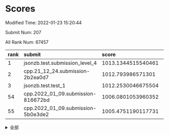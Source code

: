 # Scores

Modified Time: 2022-01-23 15:20:44

Submit Num: 207

All Rank Num: 67457

| rank |               submit               |       score        |       sigma        | pk_num |
| :--- | :--------------------------------- | :----------------- | :----------------- | :----- |
| 1    | jsonzb.test.submission_level_4     | 1013.1344515540461 | 0.7999049511683174 | 1302   |
| 2    | cpp.21_12_24.submission-2b2ea0d7   | 1012.793986571301  | 0.7912632166637948 | 1307   |
| 3    | jsonzb.test.test_1                 | 1012.2530046675504 | 0.8148613693818723 | 1302   |
| 54   | cpp.2022_01_09.submission-816672bd | 1006.0801053960352 | 0.7435049857886572 | 1299   |
| 55   | cpp.2022_01_09.submission-5b0e3de2 | 1005.4751190117731 | 0.7279817089263323 | 1307   |


<details>
<summary>全部</summary>

| rank |                 submit                 |       score        |       sigma        | pk_num |
| :--- | :------------------------------------- | :----------------- | :----------------- | :----- |
| 1    | jsonzb.test.submission_level_4         | 1013.1344515540461 | 0.7999049511683174 | 1302   |
| 2    | cpp.21_12_24.submission-2b2ea0d7       | 1012.793986571301  | 0.7912632166637948 | 1307   |
| 3    | jsonzb.test.test_1                     | 1012.2530046675504 | 0.8148613693818723 | 1302   |
| 4    | gobigger.level_3.submission_level_3_23 | 1012.167697797298  | 0.7873048508573278 | 1299   |
| 5    | gobigger.level_3.submission_level_3_49 | 1011.5346804013977 | 0.7825290763483195 | 1303   |
| 6    | gobigger.level_3.submission_level_3_26 | 1011.2929124293721 | 0.7749396915307154 | 1307   |
| 7    | gobigger.level_3.submission_level_3_38 | 1011.0684758960355 | 0.7519406468137807 | 1305   |
| 8    | gobigger.level_3.submission_level_3_15 | 1010.954746554802  | 0.7782831467068215 | 1303   |
| 9    | gobigger.level_3.submission_level_3_37 | 1010.8776591932528 | 0.7632526275120818 | 1302   |
| 10   | gobigger.level_3.submission_level_3_32 | 1010.8012313388119 | 0.7735274951098436 | 1309   |
| 11   | gobigger.level_3.submission_level_3_43 | 1010.7458714157084 | 0.7498252761595136 | 1305   |
| 12   | gobigger.level_3.submission_level_3_21 | 1010.742244941294  | 0.7753598724048752 | 1309   |
| 13   | gobigger.level_3.submission_level_3_44 | 1010.7200002763345 | 0.7648789477165582 | 1304   |
| 14   | gobigger.level_3.submission_level_3_6  | 1010.6682353323247 | 0.7828138991875455 | 1306   |
| 15   | gobigger.level_3.submission_level_3_35 | 1010.6331426803513 | 0.7655614542523077 | 1303   |
| 16   | gobigger.level_3.submission_level_3_41 | 1010.4711956612283 | 0.7617505862835697 | 1306   |
| 17   | gobigger.level_3.submission_level_3_29 | 1010.4070479094547 | 0.7891746826899466 | 1305   |
| 18   | gobigger.level_3.submission_level_3_47 | 1010.3987335334858 | 0.763379049022994  | 1299   |
| 19   | gobigger.level_3.submission_level_3_30 | 1010.3594935602287 | 0.7445881342142966 | 1304   |
| 20   | gobigger.level_3.submission_level_3_31 | 1010.3451566844567 | 0.7498367691905307 | 1303   |
| 21   | gobigger.level_3.submission_level_3_28 | 1010.3153303291654 | 0.7489459966435656 | 1304   |
| 22   | gobigger.level_3.submission_level_3_24 | 1010.293404005037  | 0.751448780761628  | 1304   |
| 23   | gobigger.level_3.submission_level_3_10 | 1010.1977073346296 | 0.7675164279495582 | 1302   |
| 24   | gobigger.level_3.submission_level_3_20 | 1010.1943151455287 | 0.7724433040095025 | 1298   |
| 25   | gobigger.level_3.submission_level_3_9  | 1010.1813011061528 | 0.7776109772193303 | 1308   |
| 26   | gobigger.level_3.submission_level_3_13 | 1010.0876850007788 | 0.7602058297524331 | 1300   |
| 27   | gobigger.level_3.submission_level_3_36 | 1010.087525445637  | 0.7692391767689778 | 1304   |
| 28   | gobigger.level_3.submission_level_3_34 | 1010.0854248600684 | 0.7723540646938003 | 1297   |
| 29   | gobigger.level_3.submission_level_3_12 | 1010.0796338169177 | 0.7444721155035842 | 1299   |
| 30   | gobigger.level_3.submission_level_3_22 | 1010.0593462959343 | 0.7554013993525145 | 1302   |
| 31   | gobigger.level_3.submission_level_3_16 | 1010.0552163064592 | 0.7628031539781734 | 1306   |
| 32   | gobigger.level_3.submission_level_3_39 | 1010.0406732785892 | 0.7539237894904675 | 1309   |
| 33   | gobigger.level_3.submission_level_3_8  | 1010.0044184353111 | 0.753189165189697  | 1298   |
| 34   | gobigger.level_3.submission_level_3_48 | 1009.9754637547785 | 0.756201936755274  | 1304   |
| 35   | gobigger.level_3.submission_level_3_18 | 1009.8569277225905 | 0.7552535482867092 | 1301   |
| 36   | gobigger.level_3.submission_level_3_4  | 1009.8303344548325 | 0.7522386396220238 | 1302   |
| 37   | gobigger.level_3.submission_level_3_5  | 1009.8227722305294 | 0.743690286477825  | 1303   |
| 38   | gobigger.level_3.submission_level_3_45 | 1009.7739395750996 | 0.7584167121523262 | 1306   |
| 39   | gobigger.level_3.submission_level_3_17 | 1009.5260545902541 | 0.760912140885123  | 1304   |
| 40   | gobigger.level_3.submission_level_3_46 | 1009.4837018836181 | 0.746663730643072  | 1302   |
| 41   | gobigger.level_3.submission_level_3_11 | 1009.4521111697621 | 0.7564951548196591 | 1302   |
| 42   | gobigger.level_3.submission_level_3_7  | 1009.3658789431071 | 0.7564588687376311 | 1303   |
| 43   | gobigger.level_3.submission_level_3_40 | 1009.254660243676  | 0.7546613916322594 | 1306   |
| 44   | gobigger.level_3.submission_level_3_0  | 1009.2488365267625 | 0.743386764624359  | 1303   |
| 45   | gobigger.level_3.submission_level_3_25 | 1009.234744607689  | 0.7533909235359175 | 1301   |
| 46   | gobigger.level_3.submission_level_3_33 | 1009.2132762579103 | 0.7516187370472327 | 1301   |
| 47   | gobigger.level_3.submission_level_3_27 | 1009.1531663074687 | 0.7552827735223724 | 1304   |
| 48   | gobigger.level_3.submission_level_3_19 | 1009.1111942358284 | 0.7353877136485024 | 1304   |
| 49   | gobigger.level_3.submission_level_3_1  | 1009.1006737777079 | 0.7522038959999889 | 1304   |
| 50   | gobigger.level_3.submission_level_3_14 | 1008.7490780184692 | 0.7463293082941076 | 1304   |
| 51   | gobigger.level_3.submission_level_3_42 | 1008.4481867652835 | 0.7692913119071472 | 1298   |
| 52   | gobigger.level_3.submission_level_3_3  | 1008.215460255658  | 0.7440231375943077 | 1309   |
| 53   | gobigger.level_3.submission_level_3_2  | 1008.1314944633565 | 0.757879304911074  | 1303   |
| 54   | cpp.2022_01_09.submission-816672bd     | 1006.0801053960352 | 0.7435049857886572 | 1299   |
| 55   | cpp.2022_01_09.submission-5b0e3de2     | 1005.4751190117731 | 0.7279817089263323 | 1307   |
| 56   | gobigger.level_1.submission_level_1_9  | 1005.3532548061867 | 0.7250766054568613 | 1305   |
| 57   | gobigger.level_1.submission_level_1_7  | 1005.2130640010691 | 0.715460154003369  | 1297   |
| 58   | gobigger.level_1.submission_level_1_23 | 1004.9471254902462 | 0.7253623328236467 | 1298   |
| 59   | gobigger.level_1.submission_level_1_39 | 1004.6230975055754 | 0.7470007843000026 | 1304   |
| 60   | gobigger.level_1.submission_level_1_12 | 1004.5314807575453 | 0.7190645899982635 | 1303   |
| 61   | gobigger.level_1.submission_level_1_3  | 1004.4697510171393 | 0.7183567281784046 | 1305   |
| 62   | gobigger.level_1.submission_level_1_35 | 1004.318682234096  | 0.726028276648096  | 1300   |
| 63   | gobigger.level_1.submission_level_1_2  | 1004.1711534445056 | 0.7160759341457098 | 1304   |
| 64   | gobigger.level_1.submission_level_1_24 | 1004.0811516964508 | 0.7161213171844164 | 1304   |
| 65   | gobigger.level_1.submission_level_1_26 | 1003.9094585467758 | 0.7267934357653695 | 1304   |
| 66   | gobigger.level_1.submission_level_1_29 | 1003.8728177773827 | 0.7098453398211111 | 1304   |
| 67   | gobigger.level_1.submission_level_1_27 | 1003.819149999952  | 0.7119377345569498 | 1305   |
| 68   | gobigger.level_1.submission_level_1_43 | 1003.6883748305929 | 0.7199538868334305 | 1309   |
| 69   | gobigger.level_1.submission_level_1_32 | 1003.6608586304378 | 0.7243994569268604 | 1304   |
| 70   | gobigger.level_1.submission_level_1_36 | 1003.6107837663295 | 0.7099217272330364 | 1302   |
| 71   | gobigger.level_1.submission_level_1_28 | 1003.5726449184776 | 0.7119437747526602 | 1306   |
| 72   | gobigger.level_1.submission_level_1_44 | 1003.5594497234272 | 0.7108943125943716 | 1299   |
| 73   | gobigger.level_1.submission_level_1_10 | 1003.4720293345358 | 0.7235060256174544 | 1303   |
| 74   | gobigger.level_1.submission_level_1_11 | 1003.4437865468689 | 0.7381076838066687 | 1295   |
| 75   | gobigger.level_1.submission_level_1_34 | 1003.3744031314108 | 0.716635743940062  | 1307   |
| 76   | gobigger.level_1.submission_level_1_19 | 1003.328203229666  | 0.7189617963133016 | 1302   |
| 77   | gobigger.level_1.submission_level_1_13 | 1003.2217346555001 | 0.7204621956049284 | 1303   |
| 78   | gobigger.level_1.submission_level_1_42 | 1003.173832656347  | 0.7164221122595015 | 1307   |
| 79   | gobigger.level_1.submission_level_1_21 | 1003.1602072316161 | 0.7332209140890438 | 1304   |
| 80   | gobigger.level_1.submission_level_1_31 | 1003.1320026128543 | 0.7230351070620649 | 1312   |
| 81   | gobigger.level_1.submission_level_1_48 | 1003.1253501890126 | 0.707634428725763  | 1307   |
| 82   | gobigger.level_1.submission_level_1_45 | 1003.0894288431384 | 0.709416959231757  | 1306   |
| 83   | gobigger.level_1.submission_level_1_46 | 1003.049969463764  | 0.7192795420695521 | 1306   |
| 84   | gobigger.level_1.submission_level_1_30 | 1003.0389437091721 | 0.7123585016878538 | 1307   |
| 85   | gobigger.level_1.submission_level_1_4  | 1003.0206387887962 | 0.7228186977230342 | 1301   |
| 86   | gobigger.level_1.submission_level_1_17 | 1003.0017888434475 | 0.7194134298480725 | 1303   |
| 87   | gobigger.level_1.submission_level_1_20 | 1002.9952522778128 | 0.7187332799751034 | 1301   |
| 88   | gobigger.level_1.submission_level_1_33 | 1002.9812958399712 | 0.7014725559050199 | 1306   |
| 89   | gobigger.level_1.submission_level_1_40 | 1002.866098922969  | 0.7089353319214576 | 1307   |
| 90   | gobigger.level_1.submission_level_1_18 | 1002.8632970604025 | 0.7181233941164603 | 1299   |
| 91   | gobigger.level_1.submission_level_1_41 | 1002.850649500084  | 0.7122300106225571 | 1302   |
| 92   | gobigger.level_1.submission_level_1_6  | 1002.8485774562116 | 0.7147318965464927 | 1309   |
| 93   | gobigger.level_1.submission_level_1_47 | 1002.768443127806  | 0.7138127907298534 | 1304   |
| 94   | gobigger.level_1.submission_level_1_16 | 1002.7448179070755 | 0.7186795382165652 | 1309   |
| 95   | gobigger.level_1.submission_level_1_49 | 1002.7234925265718 | 0.7192814470090113 | 1302   |
| 96   | gobigger.level_1.submission_level_1_38 | 1002.6699333437223 | 0.7118120994761612 | 1306   |
| 97   | gobigger.level_1.submission_level_1_14 | 1002.5603567878791 | 0.7133228298532855 | 1307   |
| 98   | gobigger.level_1.submission_level_1_0  | 1002.5089297513255 | 0.7045109606078483 | 1301   |
| 99   | gobigger.level_1.submission_level_1_25 | 1002.4292517813903 | 0.7188025300553487 | 1306   |
| 100  | gobigger.level_1.submission_level_1_15 | 1002.1414590418416 | 0.7177963404522089 | 1301   |
| 101  | gobigger.level_1.submission_level_1_5  | 1002.084242825699  | 0.7147410071046625 | 1306   |
| 102  | gobigger.level_1.submission_level_1_37 | 1002.0616642441769 | 0.7052438209342523 | 1300   |
| 103  | gobigger.level_1.submission_level_1_22 | 1001.8453080453355 | 0.7102599367190898 | 1301   |
| 104  | gobigger.level_1.submission_level_1_8  | 1001.845094278337  | 0.70236757417657   | 1301   |
| 105  | gobigger.level_1.submission_level_1_1  | 1001.6302808911854 | 0.7121334662388829 | 1306   |
| 106  | gobigger.random.submission_random_33   | 996.5984694358339  | 0.7058386727442818 | 1302   |
| 107  | gobigger.random.submission_random_40   | 996.5703916170534  | 0.7106679448145803 | 1300   |
| 108  | gobigger.random.submission_random_15   | 996.5247410733508  | 0.7121963377092232 | 1307   |
| 109  | gobigger.random.submission_random_47   | 996.4760876262507  | 0.709600831364389  | 1302   |
| 110  | gobigger.random.submission_random_27   | 996.4711451111219  | 0.6980300678342324 | 1302   |
| 111  | gobigger.random.submission_random_13   | 996.3945886234601  | 0.7075842209465824 | 1304   |
| 112  | gobigger.random.submission_random_22   | 996.3853438753829  | 0.7063344242199321 | 1302   |
| 113  | gobigger.random.submission_random_4    | 996.3554547579541  | 0.7070444449598257 | 1298   |
| 114  | gobigger.random.submission_random_16   | 996.3414012156876  | 0.7265206040130469 | 1304   |
| 115  | gobigger.random.submission_random_1    | 996.2926926042571  | 0.69796550102028   | 1303   |
| 116  | gobigger.random.submission_random_41   | 996.1742753121631  | 0.699634635728051  | 1305   |
| 117  | gobigger.random.submission_random_44   | 996.144098476109   | 0.7163027255439246 | 1301   |
| 118  | gobigger.random.submission_random_5    | 996.1090020130346  | 0.7107512380640518 | 1305   |
| 119  | gobigger.random.submission_random_10   | 996.0813242274957  | 0.72411285315988   | 1304   |
| 120  | gobigger.random.submission_random_23   | 995.9692307606231  | 0.711072224157591  | 1300   |
| 121  | gobigger.random.submission_random_36   | 995.9490376362083  | 0.7257807757124084 | 1301   |
| 122  | gobigger.random.submission_random_12   | 995.8614474908492  | 0.7114796619846041 | 1302   |
| 123  | gobigger.random.submission_random_38   | 995.8445999568298  | 0.7133202718473294 | 1300   |
| 124  | gobigger.random.submission_random_28   | 995.8346207767762  | 0.7170797721371299 | 1307   |
| 125  | gobigger.random.submission_random_46   | 995.7307214262493  | 0.7146303143163725 | 1301   |
| 126  | gobigger.random.submission_random_14   | 995.7220533463162  | 0.7079967468053956 | 1304   |
| 127  | gobigger.random.submission_random_18   | 995.678909437483   | 0.7128290809543525 | 1303   |
| 128  | gobigger.random.submission_random_45   | 995.6279326068627  | 0.710845228118224  | 1305   |
| 129  | gobigger.random.submission_random_31   | 995.6208888624976  | 0.7177739819414123 | 1307   |
| 130  | gobigger.random.submission_random_17   | 995.6138348720141  | 0.7144143369240741 | 1303   |
| 131  | gobigger.random.submission_random_30   | 995.6114098841342  | 0.7133615405962526 | 1310   |
| 132  | gobigger.random.submission_random_42   | 995.5816278362781  | 0.721675388306873  | 1302   |
| 133  | gobigger.random.submission_random_34   | 995.5724423356347  | 0.7153855373193397 | 1307   |
| 134  | gobigger.random.submission_random_35   | 995.5442313818512  | 0.703945109336768  | 1304   |
| 135  | gobigger.random.submission_random_32   | 995.5426545593947  | 0.6966877205783627 | 1303   |
| 136  | gobigger.random.submission_random_3    | 995.5392150631533  | 0.7190257144557678 | 1298   |
| 137  | gobigger.random.submission_random_24   | 995.5030363225262  | 0.7144708811273293 | 1302   |
| 138  | gobigger.random.submission_random_43   | 995.4905021990886  | 0.7119846899170622 | 1304   |
| 139  | gobigger.random.submission_random_6    | 995.4862943626728  | 0.7082023139912145 | 1304   |
| 140  | gobigger.random.submission_random_11   | 995.4741791063307  | 0.7155708958952838 | 1304   |
| 141  | gobigger.random.submission_random_48   | 995.4646961162758  | 0.7155080445897621 | 1301   |
| 142  | gobigger.random.submission_random_26   | 995.4301128565276  | 0.7153587234453983 | 1308   |
| 143  | gobigger.random.submission_random_20   | 995.4273624606914  | 0.7184345494687404 | 1306   |
| 144  | gobigger.random.submission_random_21   | 995.3117363936234  | 0.7202487121550388 | 1299   |
| 145  | gobigger.random.submission_random_29   | 995.2556535301793  | 0.7159472887118107 | 1302   |
| 146  | gobigger.random.submission_random_37   | 995.1919058331499  | 0.7048119136225869 | 1300   |
| 147  | gobigger.random.submission_random_9    | 995.1612812975848  | 0.7158790315841643 | 1304   |
| 148  | gobigger.random.submission_random_25   | 995.1432394418827  | 0.7128943726210524 | 1308   |
| 149  | gobigger.random.submission_random_49   | 995.0927475899068  | 0.70905181634379   | 1303   |
| 150  | gobigger.random.submission_random_8    | 995.008581269755   | 0.716736957791738  | 1307   |
| 151  | gobigger.random.submission_random_19   | 994.863866354037   | 0.7244454278579328 | 1306   |
| 152  | gobigger.random.submission_random_7    | 994.7145001968338  | 0.71494108654769   | 1301   |
| 153  | gobigger.random.submission_random_2    | 994.681406772237   | 0.7306317173751933 | 1302   |
| 154  | gobigger.level_2.submission_level_2_21 | 994.215369737467   | 0.7253104543226685 | 1305   |
| 155  | gobigger.random.submission_random_0    | 994.1130352351752  | 0.7209681306398682 | 1302   |
| 156  | gobigger.level_2.submission_level_2_20 | 993.6828853215022  | 0.7332385817105804 | 1304   |
| 157  | gobigger.random.submission_random_39   | 993.6541583200282  | 0.7319980038317654 | 1303   |
| 158  | gobigger.level_2.submission_level_2_17 | 993.6224170028665  | 0.7354784572467118 | 1306   |
| 159  | gobigger.level_2.submission_level_2_13 | 993.4560107801315  | 0.7201368856595252 | 1301   |
| 160  | gobigger.level_2.submission_level_2_2  | 993.4556118477265  | 0.735293593430698  | 1302   |
| 161  | gobigger.level_2.submission_level_2_26 | 993.26248237889    | 0.7275778777175577 | 1301   |
| 162  | gobigger.level_2.submission_level_2_5  | 993.225121816986   | 0.7402070337533231 | 1299   |
| 163  | gobigger.level_2.submission_level_2_27 | 993.1448274353712  | 0.734784504333391  | 1307   |
| 164  | gobigger.level_2.submission_level_2_32 | 993.0323758703819  | 0.7276866465519956 | 1304   |
| 165  | gobigger.level_2.submission_level_2_1  | 992.876917844431   | 0.7335834938264578 | 1307   |
| 166  | gobigger.level_2.submission_level_2_35 | 992.827430137161   | 0.7557064394604979 | 1305   |
| 167  | gobigger.level_2.submission_level_2_37 | 992.7642915780833  | 0.7316927738690084 | 1304   |
| 168  | gobigger.level_2.submission_level_2_30 | 992.6627973587653  | 0.7514973237443687 | 1306   |
| 169  | gobigger.level_2.submission_level_2_14 | 992.6251776108239  | 0.7273329393450635 | 1299   |
| 170  | gobigger.level_2.submission_level_2_44 | 992.4292579576608  | 0.7448187800052188 | 1302   |
| 171  | gobigger.level_2.submission_level_2_38 | 992.4102438948361  | 0.7517515221824622 | 1302   |
| 172  | gobigger.level_2.submission_level_2_49 | 992.3905592102649  | 0.739877716913123  | 1304   |
| 173  | gobigger.level_2.submission_level_2_46 | 992.3493779896871  | 0.7220968023055084 | 1306   |
| 174  | gobigger.level_2.submission_level_2_0  | 992.3487537160111  | 0.7552689801704742 | 1303   |
| 175  | gobigger.level_2.submission_level_2_12 | 992.3026563703959  | 0.7389289219078391 | 1308   |
| 176  | gobigger.level_2.submission_level_2_34 | 992.2710651929491  | 0.7343648982811335 | 1302   |
| 177  | gobigger.level_2.submission_level_2_24 | 992.2596111588304  | 0.7544645522865039 | 1297   |
| 178  | gobigger.level_2.submission_level_2_18 | 992.2480264518159  | 0.7389771467223729 | 1302   |
| 179  | gobigger.level_2.submission_level_2_48 | 992.1969693059472  | 0.7551394287239294 | 1299   |
| 180  | gobigger.level_2.submission_level_2_39 | 992.1754827767838  | 0.7365599827814752 | 1310   |
| 181  | gobigger.level_2.submission_level_2_6  | 992.1401589071039  | 0.7319458774992086 | 1301   |
| 182  | gobigger.level_2.submission_level_2_16 | 992.1385677707776  | 0.750121708330024  | 1306   |
| 183  | gobigger.level_2.submission_level_2_45 | 992.1150730345847  | 0.7391694684199104 | 1303   |
| 184  | gobigger.level_2.submission_level_2_47 | 992.0549294606992  | 0.7406225642758744 | 1304   |
| 185  | gobigger.level_2.submission_level_2_25 | 991.968184421839   | 0.7437521660772386 | 1305   |
| 186  | gobigger.level_2.submission_level_2_36 | 991.9467122843997  | 0.764724447221617  | 1309   |
| 187  | gobigger.level_2.submission_level_2_7  | 991.7500259096552  | 0.74573669314178   | 1306   |
| 188  | gobigger.level_2.submission_level_2_40 | 991.6767359637922  | 0.7399468916400649 | 1302   |
| 189  | gobigger.level_2.submission_level_2_29 | 991.4516915538132  | 0.7647164897579958 | 1302   |
| 190  | gobigger.level_2.submission_level_2_31 | 991.4407302703211  | 0.7569800879919005 | 1307   |
| 191  | gobigger.level_2.submission_level_2_9  | 991.4262129081154  | 0.7419843691984608 | 1312   |
| 192  | gobigger.level_2.submission_level_2_23 | 991.417727362097   | 0.7420555363941057 | 1301   |
| 193  | gobigger.level_2.submission_level_2_43 | 991.3672178855213  | 0.7523734969693763 | 1300   |
| 194  | gobigger.level_2.submission_level_2_42 | 991.2956118183647  | 0.751745353386019  | 1308   |
| 195  | gobigger.level_2.submission_level_2_8  | 991.2928023806915  | 0.7635714119794044 | 1301   |
| 196  | gobigger.level_2.submission_level_2_41 | 991.2141007423023  | 0.7561418019523555 | 1306   |
| 197  | gobigger.level_2.submission_level_2_28 | 991.194775393155   | 0.7343777520780098 | 1306   |
| 198  | gobigger.level_2.submission_level_2_22 | 991.1738762251344  | 0.7424348725983125 | 1303   |
| 199  | gobigger.level_2.submission_level_2_15 | 991.1533221405622  | 0.7563694822974356 | 1300   |
| 200  | gobigger.level_2.submission_level_2_19 | 991.027295104169   | 0.7575973484554867 | 1302   |
| 201  | gobigger.level_2.submission_level_2_3  | 990.8499677534647  | 0.7479134497949064 | 1298   |
| 202  | gobigger.level_2.submission_level_2_10 | 990.8105877891369  | 0.7533768491737345 | 1305   |
| 203  | gobigger.level_2.submission_level_2_4  | 990.7101905342482  | 0.7513804642178813 | 1304   |
| 204  | gobigger.level_2.submission_level_2_11 | 990.2821986409274  | 0.778694065379718  | 1303   |
| 205  | gobigger.level_2.submission_level_2_33 | 990.2279420277623  | 0.7565982368603807 | 1305   |
| 206  | gobigger.none.submission_none_1        | 979.125134688061   | 1.265168868371825  | 1303   |
| 207  | gobigger.none.submission_none_0        | 975.267195419309   | 1.4618677717916366 | 1308   |

</details>